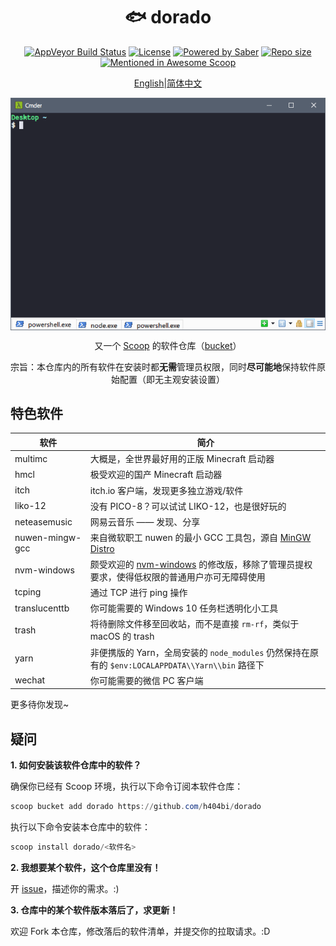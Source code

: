 <div align="center">
    <h1 align="center">🐟 dorado</h1>
    <p align="center">
        <a href="https://ci.appveyor.com/project/h404bi/dorado/branch/master"><img src="https://img.shields.io/appveyor/ci/h404bi/dorado/master.svg?style=flat-square&label=AppVeyor&logo=appveyor" alt="AppVeyor Build Status"></a>
        <a href="https://github.com/h404bi/dorado/blob/master/LICENSE"><img src="https://img.shields.io/github/license/h404bi/dorado.svg?style=flat-square" alt="License"></a>
        <a href="https://www.microsoft.com/en-us/windows"><img src="https://img.shields.io/badge/Target-Windows%2010-0067B8.svg?style=flat-square" alt="Powered by Saber" /></a>
        <a href="https://github.com/h404bi/dorado"><img src="https://img.shields.io/github/repo-size/h404bi/dorado.svg?style=flat-square" alt="Repo size"></a>
        <a href="https://github.com/h404bi/awesome-scoop/blob/master/README.md" title="Awesome Scoop"><img src="https://awesome.re/mentioned-badge-flat.svg" alt="Mentioned in Awesome Scoop"></a>
    </p>
    <p align="center">
        <a href="README.md">English</a>|<a href="README_CN.md">简体中文</a>
    </p>
    <p align="center"><img align="center" src="screenshot.gif" alt="highlight" /></p>
    <p align="center">
        又一个 <a href="https://github.com/lukesampson/scoop">Scoop</a> 的软件仓库（<a href="https://github.com/lukesampson/scoop/wiki/Buckets">bucket</a>）
    </p>
    <p align="center">
        宗旨：本仓库内的所有软件在安装时都<strong>无需</strong>管理员权限，同时<strong>尽可能地</strong>保持软件原始配置（即无主观安装设置）
    </p>
</div>

特色软件
------------

| 软件 | 简介 |
|----------|-------------|
| multimc | 大概是，全世界最好用的正版 Minecraft 启动器 |
| hmcl | 极受欢迎的国产 Minecraft 启动器 |
| itch | itch.io 客户端，发现更多独立游戏/软件 |
| liko-12 | 没有 PICO-8？可以试试 LIKO-12，也是很好玩的 |
| neteasemusic | 网易云音乐 —— 发现、分享 |
| nuwen-mingw-gcc | 来自微软职工 nuwen 的最小 GCC 工具包，源自 [MinGW Distro](https://nuwen.net/mingw.html) |
| nvm-windows | 颇受欢迎的 [nvm-windows](https://github.com/coreybutler/nvm-windows) 的修改版，移除了管理员提权要求，使得低权限的普通用户亦可无障碍使用 |
| tcping | 通过 TCP 进行 ping 操作 |
| translucenttb | 你可能需要的 Windows 10 任务栏透明化小工具 |
| trash | 将待删除文件移至回收站，而不是直接 `rm-rf`，类似于 macOS 的 trash |
| yarn | 非便携版的 Yarn，全局安装的 `node_modules` 仍然保持在原有的 `$env:LOCALAPPDATA\\Yarn\\bin` 路径下 |
| wechat | 你可能需要的微信 PC 客户端 |

更多待你发现~

疑问
--------

**1. 如何安装该软件仓库中的软件？**

确保你已经有 Scoop 环境，执行以下命令订阅本软件仓库：

``` powershell
scoop bucket add dorado https://github.com/h404bi/dorado
```

执行以下命令安装本仓库中的软件：

``` powershell
scoop install dorado/<软件名>
```

**2. 我想要某个软件，这个仓库里没有！**

开 [issue](https://github.com/h404bi/dorado/issues)，描述你的需求。:)

**3. 仓库中的某个软件版本落后了，求更新！**

欢迎 Fork 本仓库，修改落后的软件清单，并提交你的拉取请求。:D
